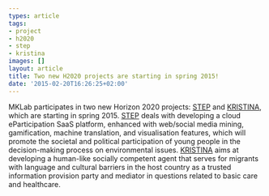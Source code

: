 ```yaml
---
types: article
tags:
- project
- h2020
- step
- kristina
images: []
layout: article
title: Two new H2020 projects are starting in spring 2015!
date: '2015-02-20T16:26:25+02:00'
---
```

<p>MKLab participates in two new Horizon 2020 projects: <a href="http://mklab.iti.gr/content/step">STEP</a> and <a href="http://mklab.iti.gr/content/kristina">KRISTINA</a>, which are starting in spring 2015. <a href="http://mklab.iti.gr/content/step">STEP</a> deals with developing a cloud eParticipation SaaS platform, enhanced with web/social media mining, gamification, machine translation, and visualisation features, which will promote the societal and political participation of young people in the decision-making process on environmental issues. <a href="http://mklab.iti.gr/content/kristina">KRISTINA</a> aims at developing a human-like socially competent agent that serves for migrants with language and cultural barriers in the host country as a trusted information provision party and mediator in questions related to basic care and healthcare.<!--break--></p>
